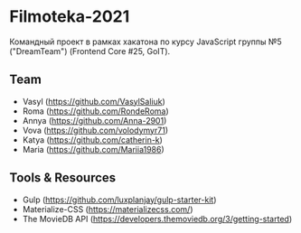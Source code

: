 # Filmoteka-2021
Командный проект в рамках хакатона по курсу JavaScript группы №5 ("DreamTeam") (Frontend Core #25, GoIT).

## Team

- Vasyl (https://github.com/VasylSaliuk)
- Roma (https://github.com/RondeRoma)
- Annya (https://github.com/Anna-2901)
- Vova (https://github.com/volodymyr71)
- Katya (https://github.com/catherin-k)
- Maria (https://github.com/Mariia1986)

## Tools & Resources

- Gulp (https://github.com/luxplanjay/gulp-starter-kit)
- Materialize-CSS (https://materializecss.com/)
- The MovieDB API (https://developers.themoviedb.org/3/getting-started)
